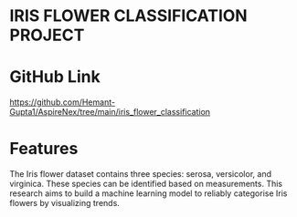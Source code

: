 # IRIS FLOWER CLASSIFICATION PROJECT

# GitHub Link
https://github.com/Hemant-Gupta1/AspireNex/tree/main/iris_flower_classification

# Features
The Iris flower dataset contains three species: serosa, versicolor, and virginica. These species can be identified based on measurements. This research aims to build a machine learning model to reliably categorise Iris flowers by visualizing trends.
